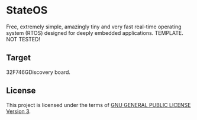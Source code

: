StateOS
=======

Free, extremely simple, amazingly tiny and very fast real-time operating system (RTOS) designed for deeply embedded applications.
TEMPLATE. NOT TESTED!

Target
-------

32F746GDiscovery board.

License
-------

This project is licensed under the terms of [GNU GENERAL PUBLIC LICENSE Version 3](http://www.gnu.org/philosophy/why-not-lgpl.html).
